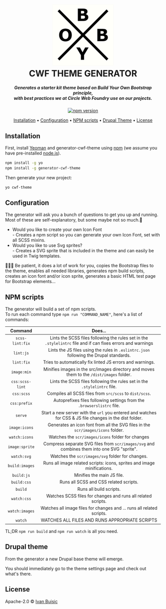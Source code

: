 <h1 align="center">
  <br>
  <img src="./byob.jpg" alt="BYOB" width="200">
  <br>
  CWF THEME GENERATOR
  <br>
</h1>

<h5 align="center">Generates a starter kit theme based on Build Your Own Bootstrap principle,<br> with best practices we at Circle Web Foundry use on our projects.</h5>

<p align="center"> 
<a href="https://badge.fury.io/js/generator-cwf-theme"><img src="https://badge.fury.io/js/generator-cwf-theme.svg" alt="npm version" height="18"></a>
</p>

<p align="center">
  <a href="#installation">Installation</a> •
  <a href="#config">Configuration</a> •
  <a href="#scripts">NPM scripts</a> •
  <a href="#theme">Drupal Theme</a> •
  <a href="#license">License</a>
</p>


<h2 id="installation">Installation</h2>

First, install [Yeoman](http://yeoman.io) and generator-cwf-theme using [npm](https://www.npmjs.com/) (we assume you have pre-installed [node.js](https://nodejs.org/)).

```bash
npm install -g yo
npm install -g generator-cwf-theme
```

Then generate your new project:

```bash
yo cwf-theme
```
<h2 id="config">Configuration</h2>
<p>The generator will ask you a bunch of questions to get you up and running. Most of these are self-explanatory, but some maybe not so much.🤔</p>
<ul>
  <!-- <li>Name your theme?</li>
  <li>What's your theme machine name?</li>
  <li>What proxy should broweserync use? - this is to connect Browsersync to your local enviorment</li>
  <li>Copy Bootstrap SCSS to theme? - Since we build our own Bootstrap and you should too, you can select which BS SCSS files should be copied to your theme.</li>
  <li>Copy Bootstrap JS to theme? - To copy BS JS files to the theme or not, you can use a CDN</li>
  <li>Add our awesome mixins to Bootstrap? - Add a few mixins we think are usefull</li>
  <li>We like and use the slick slider, would you like to add it? - Gives you a free beer, nah - adds slick slider to the theme</li> -->
  <li>Would you like to create your own Icon Font<br> - Creates a npm script so you can generate your own Icon Font, set with all SCSS mixins.</li>
  <li>Would you like to use Svg sprites?<br> - Creates a SVG sprite that is included in the theme and can easily be used in Twig templates. </li>
</ul>
<p>🤘🤘🤘 Be patient, it does a lot of work for you, copies the Bootstrap files to the theme, enables all needed libraries, generates npm build scripts, creates an icon font and/or icon sprite, generates a basic HTML test page for Bootstrap elements...</p>
<h2 id="scripts">NPM scripts</h2>

<p>The generator will build a set of npm scripts. <br>
To run each command type <code>npm run "COMMAND_NAME"</code>, here's a list of commands:</p>

Command| Does...
:-----:|:-----:
`scss-lint:fix`|Lints the SCSS files following the rules set in the <code>.stylelintrc</code> file and if can fixes errors and warnings
`lint:js`| Lints the JS files using the rules in <code>.eslintrc.json</code> following the Drupal standards.
`lint:fix`| Tries to automatically fix linted JS errors and warnings.
`image:min`| Minifies images in the src/images directory and moves them to the <code>/dist/images</code> folder.
`css:scss-lint`| Lints the SCSS files following the rules set in the <code>.stylelintrc</code> file.
`css:scss`| Compiles all SCSS files from <code>src/scss</code> to <code>dist/scss</code>.
`css:prefix`| Autoprefixes files following settings from the <code>.browserslistrc</code> file.
`serve`| Start a new server with the <code>url</code> you entered and watches for CSS & JS file changes in the dist folder.
`image:icons`| Generates an icon font from all the SVG files in the <code>scr/images/icons</code> folder.
`watch:icons`| Watches the <code>scr/images/icons</code> folder for changes
`image:sprite`| Compress separate SVG files from <code>scr/images/svg</code> and combines them into one SVG "sprite".
`watch:svg`| Watches the <code>scr/images/svg</code> folder for changes.
`build:images`| Runs all image related scripts: icons, sprites and image minifications.
`build:js`| Minifies the main JS file.
`build:css`| Runs all SCSS and CSS related scripts.
`build`| Runs all build scripts.
`watch:css`| Watches SCSS files for changes and runs all related scripts.
`watch:images`| Watches all image files for changes and ... runs all related scripts.
`watch`| WATCHES ALL FILES AND RUNS APPROPRIATE SCRIPTS

<p>TL;DR <code>npm run build</code> and <code>npm run watch</code> is all you need.</p>

<h2 id="theme">Drupal theme</h2>

<p>From the generator a new Drupal base theme will emerge.</p>
<p>You should immediately go to the theme settings page and check out what's there.</p>


## License

Apache-2.0 © [Ivan Buisic]()


[npm-image]: https://badge.fury.io/js/generator-cwf-theme.svg
[npm-url]: https://npmjs.org/package/generator-cwf-theme
[travis-image]: https://travis-ci.org/ibuisic/generator-cwf-theme.svg?branch=master
[travis-url]: https://travis-ci.org/ibuisic/generator-cwf-theme
[daviddm-image]: https://david-dm.org/ibuisic/generator-cwf-theme.svg?theme=shields.io
[daviddm-url]: https://david-dm.org/ibuisic/generator-cwf-theme
